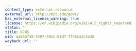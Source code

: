 ```yaml
---
content_type: external-resource
external_url: http://mit.edu/gcws/
has_external_license_warning: true
license: https://en.wikipedia.org/wiki/All_rights_reserved
status: ''
title: GCWS
uid: aa266710-5507-493c-81d7-7f48ca3c5a35
wayback_url: ''
---
```

